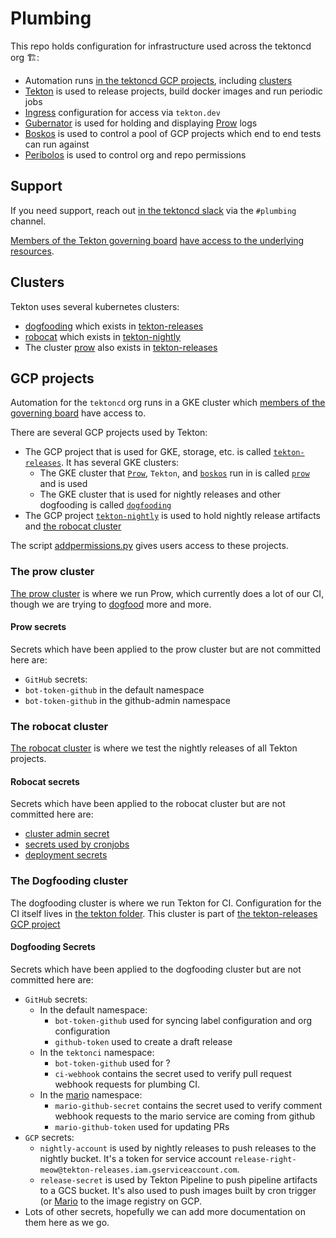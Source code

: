 # Plumbing

This repo holds configuration for infrastructure used across the tektoncd org 🏗️:

- Automation runs [in the tektoncd GCP projects](clusters/README.md#gcp-projects), including
  [clusters](#clusters)
- [Tekton](tekton/README.md) is used to release projects, build docker images and run periodic jobs
- [Ingress](prow/README.md#ingress) configuration for access via `tekton.dev`
- [Gubernator](gubernator/README.md) is used for holding and displaying [Prow](prow/README.md) logs
- [Boskos](boskos/README.md) is used to control a pool of GCP projects which end to end tests can run against
- [Peribolos](tekton/resources/org-permissions/README.md) is used to control org and repo permissions

## Support

If you need support, reach out [in the tektoncd slack](https://github.com/tektoncd/community/blob/master/contact.md#slack)
via the `#plumbing` channel.

[Members of the Tekton governing board](governance.md)
[have access to the underlying resources](https://github.com/tektoncd/community/blob/master/governance.md#permissions-and-access).

## Clusters

Tekton uses several kubernetes clusters:

* [dogfooding](#the-dogfooding-cluster) which exists in [tekton-releases](#gcp-projects)
* [robocat](robocat/) which exists in [tekton-nightly](#gcp-projects)
* The cluster [prow](../prow) also exists in [tekton-releases](#gcp-projects)

## GCP projects

Automation for the `tektoncd` org runs in a GKE cluster which
[members of the governing board](https://github.com/tektoncd/community/blob/master/governance.md#permissions-and-access)
have access to.

There are several GCP projects used by Tekton:
- The GCP project that is used for GKE, storage, etc. is called
  [`tekton-releases`](http://console.cloud.google.com/home/dashboard?project=tekton-releases). It has several GKE clusters:
  - The GKE cluster that [`Prow`](prow/README.md), `Tekton`, and [`boskos`](boskos/README.md) run in is called
    [`prow`](https://console.cloud.google.com/kubernetes/clusters/details/us-central1-a/prow?project=tekton-releases) and is used
  - The GKE cluster that is used for nightly releases and other dogfooding is called
    [`dogfooding`](https://console.cloud.google.com/kubernetes/clusters/details/us-central1-a/dogfooding?project=tekton-releases)
- The GCP project
  [`tekton-nightly`](http://console.cloud.google.com/home/dashboard?project=tekton-nightly)
  is used to hold nightly release artifacts and [the robocat cluster](#the-robocat-cluster)

The script [addpermissions.py](addpermissions.py) gives users access to these projects.

### The prow cluster

[The prow cluster](prow) is where we run Prow, which currently does a lot of our CI, though
we are trying to [dogfood](#the-dogfooding-cluster) more and more.

#### Prow secrets

Secrets which have been applied to the prow cluster but are not committed here are:

- `GitHub` secrets:
 - `bot-token-github` in the default namespace
 - `bot-token-github` in the github-admin namespace

### The robocat cluster

[The robocat cluster](robocat) is where we test the nightly releases of all Tekton projects.

#### Robocat secrets

Secrets which have been applied to the robocat cluster but are not committed here are:

- [cluster admin secret](robocat/README.md#create-a-cluster-admin-service-account)
- [secrets used by cronjobs](robocat/README.md#run-the-cronjobs)
- [deployment secrets](robocat/README.md#set-up-robocat-to-drive-deployments-to-the-dogfooding-cluster)

### The Dogfooding cluster

The dogfooding cluster is where we run Tekton for CI. Configuration for the CI itself lives
in [the tekton folder](tekton). This cluster is part of
[the tekton-releases GCP project](#gcp-projects)

#### Dogfooding Secrets

Secrets which have been applied to the dogfooding cluster but are not committed here are:

- `GitHub` secrets:
  - In the default namespace:
    - `bot-token-github` used for syncing label configuration and org configuration
    - `github-token` used to create a draft release
  - In the `tektonci` namespace:
    - `bot-token-github` used for ?
    - `ci-webhook` contains the secret used to verify pull request webhook requests for
      plumbing CI.
  - In the [mario](../../mariobot) namespace:
    - `mario-github-secret` contains the secret used to verify comment webhook requests to
      the mario service are coming from github
    - `mario-github-token` used for updating PRs
- `GCP` secrets:
  - `nightly-account` is used by nightly releases to push releases
  to the nightly bucket. It's a token for service account
  `release-right-meow@tekton-releases.iam.gserviceaccount.com`.
  - `release-secret` is used by Tekton Pipeline to push pipeline artifacts to a
    GCS bucket. It's also used to push images built by cron trigger (or [Mario](../../mariobot])
    to the image registry on GCP.
- Lots of other secrets, hopefully we can add more documentation on them
  here as we go.
